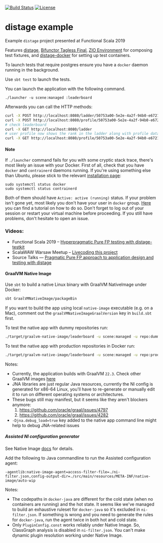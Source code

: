 [![Build Status](https://github.com/7mind/distage-example/workflows/Build/badge.svg)](https://github.com/7mind/distage-example/actions/workflows/build.yml)
[![License](https://img.shields.io/github/license/7mind/distage-example.svg)](https://github.com/7mind/distage-example/blob/develop/LICENSE)

# distage example

Example `distage` project presented at Functional Scala 2019

Features [distage](https://izumi.7mind.io/distage/),
[Bifunctor Tagless Final](https://izumi.7mind.io/bio/),
[ZIO Environment](https://zio.dev) for composing test fixtures,
and [distage-docker](https://izumi.7mind.io/distage/distage-framework-docker) for setting up test containers.

To launch tests that require postgres ensure you have a `docker` daemon running in the background.

Use `sbt test` to launch the tests.

You can launch the application with the following command.

```
./launcher -u scene:managed :leaderboard
```

Afterwards you can call the HTTP methods:

```bash
curl -X POST http://localhost:8080/ladder/50753a00-5e2e-4a2f-94b0-e6721b0a3cc4/100
curl -X POST http://localhost:8080/profile/50753a00-5e2e-4a2f-94b0-e6721b0a3cc4 -d '{"name": "Kai", "description": "S C A L A"}'
# check leaderboard
curl -X GET http://localhost:8080/ladder
# user profile now shows the rank in the ladder along with profile data
curl -X GET http://localhost:8080/profile/50753a00-5e2e-4a2f-94b0-e6721b0a3cc4
```

#### Note

If `./launcher` command fails for you with some cryptic stack trace, there's most likely an issue with your Docker. First of all, check that you have `docker` and `contrainerd` daemons running. If you're using something else than Ubuntu, please stick to the relevant [installation page](https://docs.docker.com/engine/install/):
```
sudo systemctl status docker
sudo systemctl status contrainerd
```
Both of them should have `Active: active (running)` status. If your problem isn't gone yet, most likely you don't have your user in `docker` group. [Here](https://docs.docker.com/engine/install/) you can find a tutorial on how to do so. Don't forget to log out of your session or restart your virtual machine before proceeding. If you still have problems, don't hesitate to open an issue.

### Videos:

* Functional Scala 2019 – [Hyperpragmatic Pure FP testing with distage-testkit](https://www.youtube.com/watch?v=CzpvjkUukAs)
* ScalaWAW Warsaw Meetup – [Livecoding this project](https://www.youtube.com/watch?v=C0srg5T0E4o&t=4971)
* Source Talks — [Pragmatic Pure FP approach to application design and testing with distage](https://youtu.be/W60JO3TuFhc?t=1869)

#### GraalVM Native Image

Use `sbt` to build a native Linux binary with GraalVM NativeImage under Docker:

```bash
sbt GraalVMNativeImage/packageBin
```

If you want to build the app using local `native-image` executable (e.g. on a Mac), comment out the `graalVMNativeImageGraalVersion` key in `build.sbt` first.

To test the native app with dummy repositories run:

```bash
./target/graalvm-native-image/leaderboard -u scene:managed -u repo:dummy :leaderboard
```

To test the native app with production repositories in Docker run:

```bash
./target/graalvm-native-image/leaderboard -u scene:managed -u repo:prod :leaderboard
```


Notes:

- Currently, the application builds with GraalVM `22.3`. Check other GraalVM images [here](https://github.com/graalvm/container/pkgs/container/graalvm-ce)
- JNA libraries are just regular Java resources, currently the NI config is generated for x86-64 Linux,
  you'll have to re-generate or manually edit it to run on different operating systems or architectures.
- These bugs still may manifest, but it seems like they aren't blockers anymore:
    1. https://github.com/oracle/graal/issues/4797
    2. https://github.com/oracle/graal/issues/4282
- `-Djna.debug_load=true` key added to the native app command line might help to debug JNA-related issues

##### Assisted NI configuration generator

See Native Image [docs](https://www.graalvm.org/22.1/reference-manual/native-image/Agent/#assisted-configuration-of-native-image-builds) for details.

Add the following to Java commandline to run the Assisted configuration agent:

```
-agentlib:native-image-agent=access-filter-file=./ni-filter.json,config-output-dir=./src/main/resources/META-INF/native-image/auto-wip
```

Notes:
- The codepaths in `docker-java` are different for the cold state (when no containers are running) and the hot state. 
It seems like we've managed to build an exhaustive ruleset for `docker-java` so it's excluded in `ni-filter.json`.
If something is wrong and you need to generate the rules for `docker-java`, run the agent twice in both hot and cold state.
- Only `PluginConfig.const` works reliably under Native Image. So, ClassGraph analysis is disabled in `ni-filter.json`.
You can't make dynamic plugin resolution working under Native Image.

